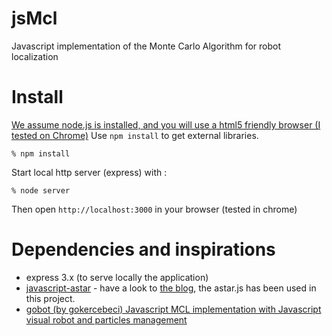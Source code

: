 jsMcl
=====

Javascript implementation of the Monte Carlo Algorithm for robot localization

Install
=======
<ins>We assume node.js is installed, and you will use a html5 friendly browser (I tested on Chrome)</ins>
Use <code>npm install</code> to get external libraries.

    % npm install

Start local http server (express) with :

    % node server

Then open <code>http://localhost:3000</code> in your browser (tested in chrome)

Dependencies and inspirations
=============================

* express 3.x (to serve locally the application)
* [javascript-astar](https://github.com/bgrins/javascript-astar) - have a look to [the blog](http://www.briangrinstead.com/blog/astar-search-algorithm-in-javascript-updated), the astar.js has been used in this project.
* [gobot (by gokercebeci) Javascript MCL implementation with Javascript visual robot and particles management](https://github.com/gokercebeci/gobot)